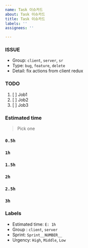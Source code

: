 ```yaml
---
name: Task 이슈카드
about: Task 이슈카드
title: Task 이슈카드
labels: ''
assignees: ''

---
```


### ISSUE
* Group:  `client`, `server`, `sr`
* Type: `bug`, `feature`, `delete`
* Detail: fix actions from client redux

### TODO
1. [ ]  Job1
2. [ ]  Job2
3. [ ]  Job3

### Estimated time
> Pick one

### `0.5h`
### `1h`
### `1.5h`
### `2h`
### `2.5h`
### `3h`
### Labels
* Estimated time: `E: 1h`
* Group : `client`, `server`
* Sprint: `Sprint__NUMBER__`
* Urgency: `High`, `Middle`, `Low`
